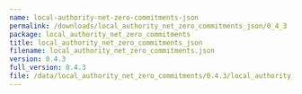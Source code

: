 ```yaml
---
name: local-authority-net-zero-commitments-json
permalink: /downloads/local_authority_net_zero_commitments_json/0_4_3
package: local_authority_net_zero_commitments
title: local_authority_net_zero_commitments_json
filename: local_authority_net_zero_commitments.json
version: 0.4.3
full_version: 0.4.3
file: /data/local_authority_net_zero_commitments/0.4.3/local_authority_net_zero_commitments.json
---
```

